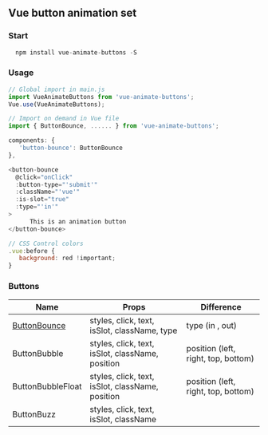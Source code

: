 ## Vue button animation set
### Start
```javascript
  npm install vue-animate-buttons -S
```
### Usage
```javascript
// Global import in main.js
import VueAnimateButtons from 'vue-animate-buttons';
Vue.use(VueAnimateButtons);

// Import on demand in Vue file
import { ButtonBounce, ...... } from 'vue-animate-buttons';

components: {
   'button-bounce': ButtonBounce
},

<button-bounce
  @click="onClick"
  :button-type="'submit'"
  :className="'vue'"
  :is-slot="true"
  :type="'in'"
>
      This is an animation button
</button-bounce>

// CSS Control colors
.vue:before {
   background: red !important;
}
```
### Buttons
| Name                           | Props             | Difference                                                                                     |
| ------------------------------ | ---------------- | -------------- |
| [ButtonBounce](https://github.com/qqwq3/vue-animate-buttons/blob/master/src/button-bounce.vue)                           | styles, click, text, isSlot, className, type           | type (in , out)    
| ButtonBubble                           | styles, click, text, isSlot, className, position           | position (left, right, top, bottom)   
| ButtonBubbleFloat                           | styles, click, text, isSlot, className, position           | position (left, right, top, bottom)   
| ButtonBuzz                           | styles, click, text, isSlot, className           | 
